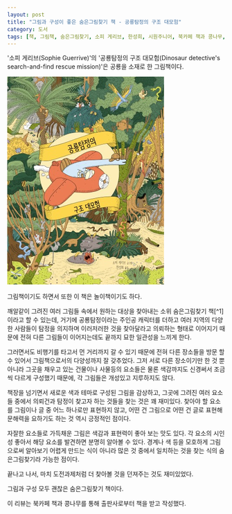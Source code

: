 ```yaml
---
layout: post
title: "그림과 구성이 좋은 숨은그림찾기 책 - 공룡탐정의 구조 대모험"
category: 도서
tags: [책, 그림책, 숨은그림찾기, 소피 게리브, 한성희, 시원주니어, 북카페 책과 콩나무, 서평]
---
```


'소피 게리브(Sophie Guerrive)'의
'공룡탐정의 구조 대모험(Dinosaur detective's search-and-find rescue mission)'은
공룡을 소재로 한 그림책이다.

![표지](/images/dinosaur-detectives-search-and-find-rescue-mission-picture-book-h480.jpg)

그림책이기도 하면서 또한 이 책은 놀이책이기도 하다.

깨알같이 그려진 여러 그림들 속에서 원하는 대상을 찾아내는 소위 숨은그림찾기 책[^1]이라고 할 수 있는데,
거기에 공룡탐정이라는 주인공 캐릭터를 더하고
여러 지역의 다양한 사람들이 탐정을 의지하며
이러저러한 것을 찾아달라고 의뢰하는 형태로 이어지기 때문에
전혀 다른 그림들이 이어지는데도 끝까지 묘한 일관성을 느끼게 한다.

그러면서도 비행기를 타고서 먼 거리까지 갈 수 있기 때문에
전혀 다른 장소들을 방문 할 수 있어서
그림책으로서의 다양성까지 잘 갖추었다.
그저 서로 다른 장소이기만 한 것 뿐 아니라
그곳을 채우고 있는 건물이나 사물등의 요소들은 물론
색감까지도 신경써서 조금씩 다르게 구성했기 때문에,
각 그림들은 개성있고 지루하지도 않다.

책장을 넘기면서 새로운 색과 테마로 구성된 그림을 감상하고,
그곳에 그려진 여러 요소들 중에서
의뢰건과 탐정이 찾고자 하는 것들을 찾는 것은 꽤 재미있다.
찾아야 할 요소를 그림이나 글 중 어느 하나로만 표현하지 않고,
어떤 건 그림으로 어떤 건 글로 표현해
문해력을 요하기도 하는 것 역시 긍정적인 점이다.

자잘한 요소들로 가득채운 그림은 색감과 표현력이 좋아 보는 맛도 있다.
각 요소의 시인성 좋아서 해당 요소를 발견하면 분명히 알아볼 수 있다.
경계나 색 등을 모호하게 그림으로써 알아보기 어렵게 만드는 식이 아니라
많은 것 중에서 일치하는 것을 찾는 식의 숨은그림찾기라 가능한 점이다.

끝나고 나서,
마치 도전과제처럼 더 찾아볼 것을 던져주는 것도 재미있었다.

그림과 구성 모두 괜찮은 숨은그림찾기 책이다.



<div class="im im-info">
이 리뷰는 북카페 책과 콩나무를 통해 출판사로부터 책을 받고 작성했다.
</div>
